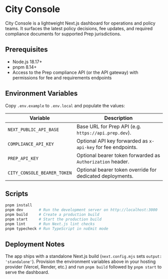 # City Console

City Console is a lightweight Next.js dashboard for operations and policy teams. It surfaces the latest policy decisions, fee updates, and required compliance documents for supported Prep jurisdictions.

## Prerequisites

- Node.js 18.17+
- pnpm 8.14+
- Access to the Prep compliance API (or the API gateway) with permissions for fee and requirements endpoints

## Environment Variables

Copy `.env.example` to `.env.local` and populate the values:

| Variable | Description |
| --- | --- |
| `NEXT_PUBLIC_API_BASE` | Base URL for Prep API (e.g. `https://api.prep.dev`). |
| `COMPLIANCE_API_KEY` | Optional API key forwarded as `x-api-key` for fee endpoints. |
| `PREP_API_KEY` | Optional bearer token forwarded as `Authorization` header. |
| `CITY_CONSOLE_BEARER_TOKEN` | Optional bearer token override for dedicated deployments. |

## Scripts

```bash
pnpm install
pnpm dev       # Run the development server on http://localhost:3000
pnpm build     # Create a production build
pnpm start     # Start the production build
pnpm lint      # Run Next.js lint checks
pnpm typecheck # Run TypeScript in noEmit mode
```

## Deployment Notes

The app ships with a standalone Next.js build (`next.config.mjs` sets `output: 'standalone'`). Provision the environment variables above in your hosting provider (Vercel, Render, etc.) and run `pnpm build` followed by `pnpm start` to serve the dashboard.
